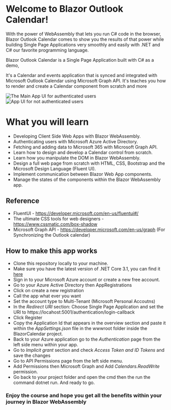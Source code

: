 # Welcome to Blazor Outlook Calendar!

With the power of WebAssembly that lets you run C# code in the browser, Blazor Outlook Calendar comes to show you the results of that power while building Single Page Applications very smoothly and easily with .NET and C# our favorite programming language.

Blazor Outlook Calendar is a Single Page Application built with C# as a demo, 

It's a Calendar and events application that is synced and integrated with Microsoft Outlook Calendar using Microsoft Graph API.
It's teaches you how to render and create a Calendar component from scratch and more

![The Main App UI for authenticated users]()
![App UI for not authenticated users]()

# What you will learn

 - Developing Client Side Web Apps with Blazor WebAssembly.
 - Authenticating users with Microsoft Azure Active Directory.
 - Fetching and adding data to Microsoft 365 with Microsoft Graph API.
 - Learn how to design and develop a Calendar control from scratch.
 - Learn how you manipulate the DOM in Blazor WebAssembly.
 - Design a full web page from scratch with HTML, CSS, Bootstrap and the Microsoft Design Language (Fluent UI).
 - Implement communication between Blazor Web App components.
 - Manage the states of the components within the Blazor WebAssembly app. 

## Reference
- FluentUI - https://developer.microsoft.com/en-us/fluentui#/
- The ultimate CSS tools for web designers - https://www.cssmatic.com/box-shadow
- Microsoft Graph API - https://developer.microsoft.com/en-us/graph  (For Synchronizing the Outlook calendar)

## How to make this app works

 - Clone this repository locally to your machine.
 - Make sure you have the latest version of .NET Core 3.1, you can find it [here](https://dotnet.microsoft.com/download) 
 - Sign in to your Microsoft Azure account or create a new free account.
 - Go to your Azure Active Directory then AppRegistrations 
 - Click on create a new registration
 - Call the app what ever you want 
 - Set the account type to Multi-Tenant (Microsoft Personal Accoutns)
 - In the  *Redirect URI*  section: Choose Single Page Application and set the URI to https://locahost:5001/authentication/login-callback
 - Click Register
 - Copy the Application Id that appears in the overview section and paste it within the *AppSettings.json* file in the wwwroot folder inside the BlazorCalendar project.
 - Back to your Azure application go to the *Authentication* page from the left side menu within your app.
 - Go to *Implicit grant* section and check *Access Token and ID Tokens* and save the changes 
 - Go to API Permissions page from the left side menu.
 - Add Permissions then Microsoft Graph and Add *Calendars.ReadWrite* permission.
 - Go back to your project folder and open the cmd then the run the command dotnet run. 
 And ready to go.

### Enjoy the course and hope you get all the benefits within your journey in Blazor WebAssembly 
